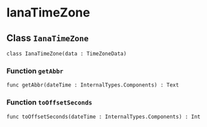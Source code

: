 # IanaTimeZone

## Class `IanaTimeZone`

``` motoko no-repl
class IanaTimeZone(data : TimeZoneData)
```


### Function `getAbbr`
``` motoko no-repl
func getAbbr(dateTime : InternalTypes.Components) : Text
```



### Function `toOffsetSeconds`
``` motoko no-repl
func toOffsetSeconds(dateTime : InternalTypes.Components) : Int
```

